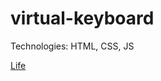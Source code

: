 # virtual-keyboard

Technologies: HTML, CSS, JS

<a href='https://vladimirsteltsov.github.io/virtual-keyboard/'>Life</a>
